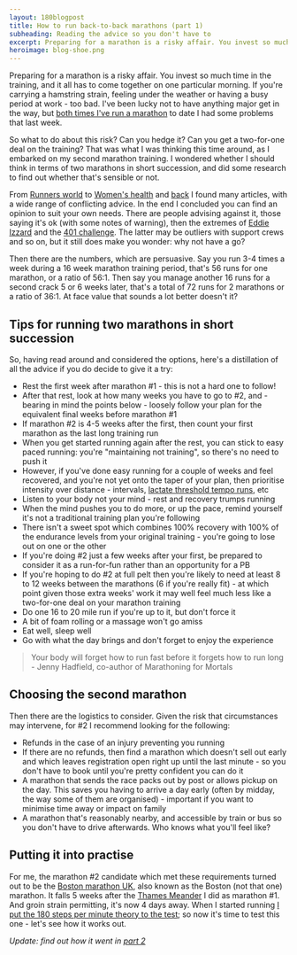 ```yaml
---
layout: 180blogpost
title: How to run back-to-back marathons (part 1)
subheading: Reading the advice so you don't have to
excerpt: Preparing for a marathon is a risky affair. You invest so much time in the training, and it all has to come together on one particular morning. So what to do about this risk?
heroimage: blog-shoe.png
---
```




<p>Preparing for a marathon is a risky affair. You invest so much time in the training, and it all has to come together on one particular morning. If you're carrying a hamstring strain, feeling under the weather or having a busy period at work - too bad. I've been lucky not to have anything major get in the way, but <a href="{{ site.baseurl }}{% post_url 2017-3-31-a-tale-of-two-marathons %}">both times I've run a marathon</a> to date I had some problems that last week.</p>

<p>So what to do about this risk? Can you hedge it? Can you get a two-for-one deal on the training? That was what I was thinking this time around, as I embarked on my second marathon training. I wondered whether I should think in terms of two marathons in short succession, and did some research to find out whether that's sensible or not.</p>

<p>From <a href="http://www.runnersworld.com/ask-coach-jenny/racing-multiple-marathons-everything-you-need-to-know">Runners world</a> to <a href="http://www.womenshealthmag.com/fitness/back-to-back-marathons">Women's health</a> and <a href="http://www.runnersworld.com/running-tips/plan-carefully-for-back-to-back-marathons">back</a> I found many articles, with a wide range of conflicting advice. In the end I concluded you can find an opinion to suit your own needs. There are people advising against it, those saying it's ok (with some notes of warning), then the extremes of <a href="http://www.sportrelief.com/whats-going-on/eddie-izzard-marathon-man">Eddie Izzard</a> and the <a href="http://www.the401challenge.co.uk/">401 challenge</a>. The latter may be outliers with support crews and so on, but it still does make you wonder: why not have a go?</p>

<p>Then there are the numbers, which are persuasive. Say you run 3-4 times a week during a 16 week marathon training period, that's 56 runs for one marathon, or a ratio of 56:1. Then say you manage another 16 runs for a second crack 5 or 6 weeks later, that's a total of 72 runs for 2 marathons or a ratio of 36:1. At face value that sounds a lot better doesn't it?</p>

<h2 class="section-heading">Tips for running two marathons in short succession</h2>

<p>So, having read around and considered the options, here's a distillation of all the advice if you do decide to give it a try:</p>


 * Rest the first week after marathon #1 - this is not a hard one to follow!
 * After that rest, look at how many weeks you have to go to #2, and - bearing in mind the points below - loosely follow your plan for the equivalent final weeks before marathon #1
 * If marathon #2 is 4-5 weeks after the first, then count your first marathon as the last long training run
 * When you get started running again after the rest, you can stick to easy paced running: you're "maintaining not training", so there's no need to push it
 * However, if you've done easy running for a couple of weeks and feel recovered, and you're not yet onto the taper of your plan, then prioritise intensity over distance - intervals, <a href="https://runnersconnect.net/training-with-thresholds-in-the-right-zone/">lactate threshold tempo runs</a>, etc
 * Listen to your body not your mind - rest and recovery trumps running
 * When the mind pushes you to do more, or up the pace, remind yourself it's not a traditional training plan you're following
 * There isn't a sweet spot which combines 100% recovery with 100% of the endurance levels from your original training - you're going to lose out on one or the other
 * If you're doing #2 just a few weeks after your first, be prepared to consider it as a run-for-fun rather than an opportunity for a PB
 * If you're hoping to do #2 at full pelt then you're likely to need at least 8 to 12 weeks between the marathons (6 if you're really fit) - at which point given those extra weeks' work it may well feel much less like a two-for-one deal on your marathon training
 * Do one 16 to 20 mile run if you're up to it, but don't force it
 * A bit of foam rolling or a massage won't go amiss
 * Eat well, sleep well
 * Go with what the day brings and don't forget to enjoy the experience

<blockquote>
Your body will forget how to run fast before it forgets how to run long<br>- Jenny Hadfield, co-author of Marathoning for Mortals
</blockquote>


<h2 class="section-heading">Choosing the second marathon</h2>

<p>Then there are the logistics to consider. Given the risk that circumstances may intervene, for #2 I recommend looking for the following:</p>

 * Refunds in the case of an injury preventing you running
 * If there are no refunds, then find a marathon which doesn't sell out early and which leaves registration open right up until the last minute - so you don't have to book until you're pretty confident you can do it
 * A marathon that sends the race packs out by post or allows pickup on the day. This saves you having to arrive a day early (often by midday, the way some of them are organised) - important if you want to minimise time away or impact on family
 * A marathon that's reasonably nearby, and accessible by train or bus so you don't have to drive afterwards. Who knows what you'll feel like?

<h2 class="section-heading">Putting it into practise</h2>

<p>For me, the marathon #2 candidate which met these requirements turned out to be the <a href="https://www.bostonmarathon.co.uk/">Boston marathon UK</a>, also known as the Boston (not that one) marathon. It falls 5 weeks after the <a href="http://www.hermesrunning.com/thames-meander/">Thames Meander</a> I did as marathon #1. And groin strain permitting, it's now 4 days away. When I started running <a href="{{ site.baseurl }}{% post_url 2017-1-28-180-steps-intro %}">I put the 180 steps per minute theory to the test</a>; so now it's time to test this one - let's see how it works out.</p>

<p><i>Update: find out how it went in <a href="{{ site.baseurl }}{% post_url 2017-5-1-doubling-up-back-to-back-marathons-part-2 %}">part 2</a></i></p>








